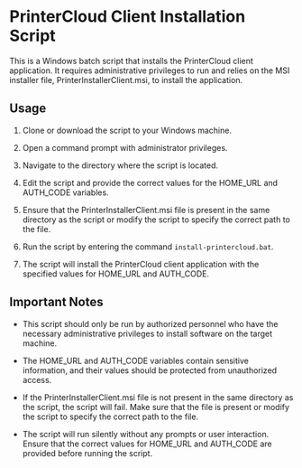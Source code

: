 # PrinterCloud Client Installation Script

This is a Windows batch script that installs the PrinterCloud client application. It requires administrative privileges to run and relies on the MSI installer file, PrinterInstallerClient.msi, to install the application.

## Usage

1. Clone or download the script to your Windows machine.

2. Open a command prompt with administrator privileges.

3. Navigate to the directory where the script is located.

4. Edit the script and provide the correct values for the HOME_URL and AUTH_CODE variables.

5. Ensure that the PrinterInstallerClient.msi file is present in the same directory as the script or modify the script to specify the correct path to the file.

6. Run the script by entering the command `install-printercloud.bat`.

7. The script will install the PrinterCloud client application with the specified values for HOME_URL and AUTH_CODE.

## Important Notes

- This script should only be run by authorized personnel who have the necessary administrative privileges to install software on the target machine.

- The HOME_URL and AUTH_CODE variables contain sensitive information, and their values should be protected from unauthorized access.

- If the PrinterInstallerClient.msi file is not present in the same directory as the script, the script will fail. Make sure that the file is present or modify the script to specify the correct path to the file.

- The script will run silently without any prompts or user interaction. Ensure that the correct values for HOME_URL and AUTH_CODE are provided before running the script.

